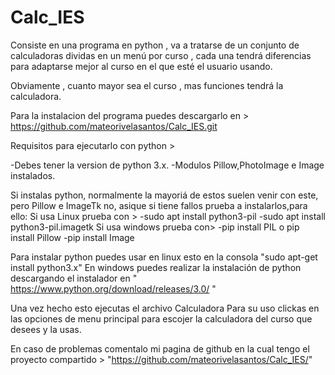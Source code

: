 # Calc_IES

Consiste en una programa en python , va a tratarse de un conjunto de calculadoras dividas en un menú por curso , cada una tendrá diferencias para adaptarse mejor al curso en el que esté el usuario usando.

Obviamente , cuanto mayor sea el curso , mas funciones tendrá la calculadora.

Para la instalacion del programa puedes descargarlo en > https://github.com/mateorivelasantos/Calc_IES.git 

Requisitos para ejecutarlo con python > 

  -Debes tener la version de python 3.x.
  -Modulos Pillow,PhotoImage e Image instalados.
 
 Si instalas python, normalmente la mayoriá de estos suelen venir con este, pero Pillow e ImageTk no, asique si tiene fallos prueba a instalarlos,para ello:
      Si usa Linux prueba con >
          -sudo apt install python3-pil
          -sudo apt install python3-pil.imagetk
      Si usa windows prueba con>
          -pip install PIL o pip install Pillow
          -pip install Image

Para instalar python puedes usar en linux esto en la consola "sudo apt-get install python3.x"
En windows puedes realizar la instalación de python descargando el instalador en " https://www.python.org/download/releases/3.0/ " 

Una vez hecho esto ejecutas el archivo Calculadora
Para su uso clickas en las opciones de menu principal para escojer la calculadora del curso que desees y la usas.

En caso de problemas comentalo mi pagina de github en la cual tengo el proyecto compartido > "https://github.com/mateorivelasantos/Calc_IES/"

